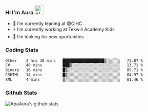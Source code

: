 ### Hi I'm Aura <img src="https://user-images.githubusercontent.com/1303154/88677602-1635ba80-d120-11ea-84d8-d263ba5fc3c0.gif" width="28px" alt="hi">

- 🔭 I’m currently leaning at @CIHC
- ⚡ I’m currently working at Tekwill Academy Kids
- 🤔 I’m looking for new oportunities


### Coding Stats

<!--START_SECTION:waka-->

```txt
Other    3 hrs 38 mins   ██████████████████▒░░░░░░   73.87 %
C#       40 mins         ███▒░░░░░░░░░░░░░░░░░░░░░   13.71 %
Binary   16 mins         █▒░░░░░░░░░░░░░░░░░░░░░░░   05.71 %
CSHTML   14 mins         █▒░░░░░░░░░░░░░░░░░░░░░░░   04.97 %
XML      4 mins          ▒░░░░░░░░░░░░░░░░░░░░░░░░   01.46 %
```

<!--END_SECTION:waka-->

### Github Stats

![ApaAura's github stats](https://github-readme-stats.vercel.app/api?username=ApaAura&count_private=true&theme=tokyonight&hide=contribs,prs)
